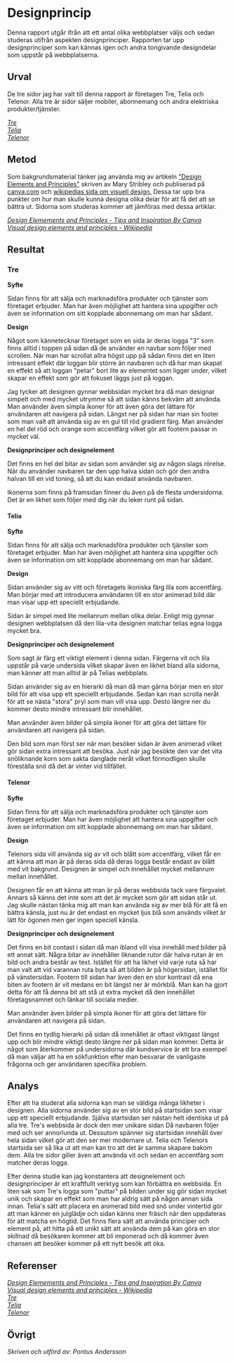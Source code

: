 ---
---
Designprincip
=======================

Denna rapport utgår ifrån att ett antal olika webbplatser väljs och sedan studeras utifrån aspekten designprinciper. Rapporten tar upp designprinciper som kan kännas igen och andra tongivande designdelar som uppstår på webbplatserna.

Urval
-----------------------

De tre sidor jag har valt till denna rapport är företagen Tre, Telia och Telenor. Alla tre är sidor säljer mobiler, abonnemang och andra elektriska produkter/tjänster.


_<a href="https://www.tre.se/privat/" target="_blank">Tre</a>  
<a href="https://www.telia.se/privat" target="_blank">Telia</a>  
<a href="https://www.telenor.se/" target="_blank">Telenor</a>_

Metod
-----------------------

Som bakgrundsmaterial tänker jag använda mig av artikeln <a href="https://www.canva.com/learn/design-elements-principles/" target="_blank">"Design Elements and Principles"</a> skriven av Mary Stribley och publiserad på <a href="https://www.canva.com" target="_blank"> canva.com</a> och <a href="https://en.wikipedia.org/wiki/Visual_design_elements_and_principles" target="_blank">wikipedias sida om visuell design.</a> Dessa tar upp bra punkter om hur man skulle kunna designa olika delar för att få det att se bättra ut. Sidorna som studeras kommer att jämföras med dessa artiklar.

_<a href="https://www.canva.com/learn/design-elements-principles/" target="_blank">Design Elemements and Principles - Tips and Inspiration By Canva</a>  
<a href="https://en.wikipedia.org/wiki/Visual_design_elements_and_principles" target="_blank">Visual design elements and principles - Wikipedia</a>_  

Resultat
-----------------------

### Tre

**Syfte**

Sidan finns för att sälja och marknadsföra produkter och tjänster som företaget erbjuder. Man har även möjlighet att hantera sina uppgifter och även se information om sitt kopplade abonnemang om man har sådant.

**Design**

Något som kännetecknar företaget som en sida är deras logga "3" som finns alltid i toppen på sidan då de använder en navbar som följer med scrollen. När man har scrollat allra högst upp på sådan finns det en liten intressant effekt där loggan blir större än navbaren och då har man skapat en effekt så att loggan "petar" bort lite av elementet som ligger under, vilket skapar en effekt som gör att fokuset läggs just på loggan.

Jag tycker att designen gynnar webbsidan mycket bra då man designar simpelt och med mycket utrymme så att sidan känns bekväm att använda. Man använder även simpla ikoner för att även göra det lättare för användaren att navigera på sidan. Längst ner på sidan har man sin footer som man valt att använda sig av en gul till röd gradient färg. Man använder en hel del röd och orange som accentfärg vilket gör att footern passar in mycket väl.

**Designprinciper och designelement**

Det finns en hel del bitar av sidan som använder sig av någon slags rörelse. När du använder navbaren tar den upp halva sidan och gör den andra halvan till en vid toning, så att du kan endast använda navbaren.

Ikonerna som finns på framsidan finner du även på de flesta undersidorna. Det är en likhet som följer med dig när du leker runt på sidan.

#### Telia

**Syfte**

Sidan finns för att sälja och marknadsföra produkter och tjänster som företaget erbjuder. Man har även möjlighet att hantera sina uppgifter och även se information om sitt kopplade abonnemang om man har sådant.

**Design**

Sidan använder sig av vitt och företagets ikoniska färg lila som accentfärg. Man börjar med att introducera användaren till en stor animerad bild där man visar upp ett speciellt erbjudande.

Sidan är simpel med lite mellanrum mellan olika delar. Enligt mig gynnar designen webbplatsen då den lila-vita designen matchar telias egna logga mycket bra.


**Designprinciper och designelement**

Som sagt är färg ett viktigt element i denna sidan. Färgerna vit och lila uppstår på varje undersida vilket skapar även en likhet bland alla sidorna, man känner att man alltid är på Telias webbplats.

Sidan använder sig av en hierarki då man då man gärna börjar men en stor bild för att visa upp ett speciellt erbjudande. Sedan kan man scrolla neråt för att se nästa "stora" pryl som man vill visa upp. Desto längre ner du kommer desto mindre intressant blir innehållet.

Man använder även bilder på simpla ikoner för att göra det lättare för användaren att navigera på sidan.

Den bild som man först ser när man besöker sidan är även animerad vilket gör sidan extra intressant att besöka. Just när jag besökte den var det vita snöliknande korn som sakta danglade neråt vilket förmodligen skulle föreställa snö då det är vinter vid tillfället.

#### Telenor

**Syfte**

Sidan finns för att sälja och marknadsföra produkter och tjänster som företaget erbjuder. Man har även möjlighet att hantera sina uppgifter och även se information om sitt kopplade abonnemang om man har sådant.

**Design**

Telenors sida vill använda sig av vit och blått som accentfärg, vilket får en att känna att man är på deras sida då deras logga består endast av blått med vit bakgrund. Designen är simpel och innehållet mycket mellanrum mellan innehållet.

Designen får en att känna att man är på deras webbsida tack vare färgvalet. Annars så känns det inte som att det är mycket som gör att sidan står ut. Jag skulle nästan tänka mig att man kan använda sig av mer blå för att få en bättra känsla, just nu är det endast en mycket ljus blå som används vilket är lätt för ögonen men ger ingen speciell känsla.

**Designprinciper och designelement**

Det finns en bit contast i sidan då man ibland vill visa innehåll med bilder på ett annat sätt. Några bitar av innehåller liknande rutor där halva rutan är en bild och andra består av text. Istället för att ha likhet vid varje ruta så har man valt att vid varannan ruta byta så att bilden är på högersidan, istället för på vänstersidan. Footern till sidan har även den en stor kontrast då ena biten av footern är vit medans en bit längst ner är mörkblå. Man kan ha gjort detta för att få denna bit att stå ut extra mycket då den innehållet företagsnamnet och länkar till sociala medier.

Man använder även bilder på simpla ikoner för att göra det lättare för användaren att navigera på sidan.

Det finns en tydlig hierarki på sidan då innehållet är oftast viktigast längst upp och blir mindre viktigt desto längre ner på sidan man kommer. Detta är något som återkommer på undersidorna där kundservice är ett bra exempel då man väljar att ha en sökfunktion efter man besvarar de vanligaste frågorna och ger användaren specifika problem.


Analys
-----------------------

Efter att ha studerat alla sidorna kan man se väldiga många likheter i designen. Alla sidorna använder sig av en stor bild på startsidan som visar upp ett speciellt erbjudande. Själva startsidan ser nästan helt identiska ut på alla tre. Tre's webbsida är dock den mer unikare sidan Då navbaren följer med och ser annorlunda ut. Dessutom spänner sig startsidan innehåll över hela sidan vilket gör att den ser mer modernare ut. Telia och Telenors startsida ser så lika ut att man kan tro att det är samma skapare bakom dem. Alla tre sidor giller även att använda vit och sedan en accentfärg som matcher deras logga.

Efter denna studie kan jag konstantera att designelement och designprinciper är ett kraftfullt verktyg som kan förbättra en webbsida. En liten sak som Tre's logga som "puttar" på bilden under sig gör sidan mycket unik och skapar en effekt som man har aldrig sätt på någon annan sida innan. Telia's sätt att placera en animerad bild med snö under vintertid gör att man känner en julglädje och sidan känns mer fräsch när den uppdateras för att matcha en högtid. Det finns flera sätt att använda principer och element på, att hitta på ett unikt sätt att använda dem på kan göra en stor skillnad då besökaren kommer att bli imponerad och då kommer även chansen att besöker kommer på ett nytt besök att öka.


Referenser
-----------------------

_<a href="https://www.canva.com/learn/design-elements-principles/" target="_blank">Design Elemements and Principles - Tips and Inspiration By Canva</a>  
<a href="https://en.wikipedia.org/wiki/Visual_design_elements_and_principles" target="_blank">Visual design elements and principles - Wikipedia</a>  
<a href="https://www.tre.se/privat/" target="_blank">Tre</a>  
<a href="https://www.telia.se/privat" target="_blank">Telia</a>  
<a href="https://www.telenor.se/" target="_blank">Telenor</a>_

Övrigt
-----------------------
_Skriven och utförd av: Pontus Andersson_

